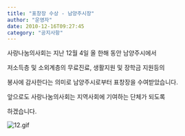 ```yaml
---
title: "표창장 수상 - 남양주시장"
author: "운영자"
date: 2010-12-16T09:27:45
category: "공지사항"
---
```


사랑나눔의사회는 지난 12월 4일 올 한해 동안 남양주시에서

저소득층 및 소외계층의 무료진료, 생활지원 및 장학금 지원등의

봉사에 감사한다는 의미로 남양주시로부터 표창장을 수여받았습니다.

앞으로도 사랑나눔의사회는 지역사회에 기여하는 단체가 되도록

하겠습니다.

![12.gif](/files/attach/images/1585/626/001/95afbdf46143583dcadd06cbfecfeb94)
